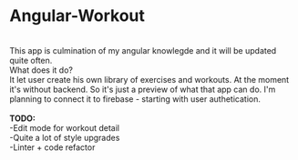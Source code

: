 # Angular-Workout
<br>
This app is culmination of my angular knowlegde and it will be updated quite often.
<br>
What does it do?
<br>
It let user create his own library of exercises and workouts.
At the moment it's without backend. So it's just a preview of what that app can do.
I'm planning to connect it to firebase - starting with user authetication.
<br>
<br>
<b>TODO:</b><br>
-Edit mode for workout detail<br>
-Quite a lot of style upgrades<br>
-Linter + code refactor<br>
